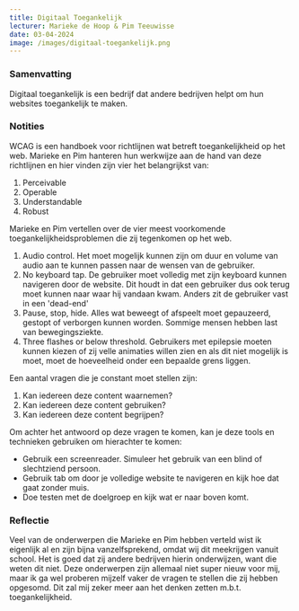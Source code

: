 ```yaml
---
title: Digitaal Toegankelijk
lecturer: Marieke de Hoop & Pim Teeuwisse
date: 03-04-2024
image: /images/digitaal-toegankelijk.png
---
```


### Samenvatting

Digitaal toegankelijk is een bedrijf dat andere bedrijven helpt om hun websites toegankelijk te maken.

### Notities

WCAG is een handboek voor richtlijnen wat betreft toegankelijkheid op het web. Marieke en Pim hanteren hun werkwijze aan
de hand van deze richtlijnen en hier vinden zijn vier het belangrijkst van:

1. Perceivable
2. Operable
3. Understandable
4. Robust

Marieke en Pim vertellen over de vier meest voorkomende toegankelijkheidsproblemen die zij tegenkomen op het web.

1. Audio control. Het moet mogelijk kunnen zijn om duur en volume van audio aan te kunnen passen naar de wensen van de
   gebruiker.
2. No keyboard tap. De gebruiker moet volledig met zijn keyboard kunnen navigeren door de website. Dit houdt in dat een
   gebruiker dus ook terug moet kunnen naar waar hij vandaan kwam. Anders zit de gebruiker vast in een 'dead-end'
3. Pause, stop, hide. Alles wat beweegt of afspeelt moet gepauzeerd, gestopt of verborgen kunnen worden. Sommige mensen
   hebben last van bewegingsziekte.
4. Three flashes or below threshold. Gebruikers met epilepsie moeten kunnen kiezen of zij velle animaties willen zien en
   als dit niet mogelijk is moet, moet de hoeveelheid onder een bepaalde grens liggen.

Een aantal vragen die je constant moet stellen zijn:

1. Kan iedereen deze content waarnemen?
2. Kan iedereen deze content gebruiken?
3. Kan iedereen deze content begrijpen?

Om achter het antwoord op deze vragen te komen, kan je deze tools en technieken gebruiken om hierachter te komen:

- Gebruik een screenreader. Simuleer het gebruik van een blind of slechtziend persoon.
- Gebruik tab om door je volledige website te navigeren en kijk hoe dat gaat zonder muis.
- Doe testen met de doelgroep en kijk wat er naar boven komt.

### Reflectie

Veel van de onderwerpen die Marieke en Pim hebben verteld wist ik eigenlijk al en zijn bijna vanzelfsprekend, omdat wij
dit meekrijgen vanuit school. Het is goed dat zij andere bedrijven hierin onderwijzen, want die weten dit niet. Deze
onderwerpen zijn allemaal niet super nieuw voor mij, maar ik ga wel proberen mijzelf vaker de vragen te stellen die zij
hebben opgesomd. Dit zal mij zeker meer aan het denken zetten m.b.t. toegankelijkheid.